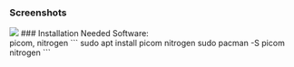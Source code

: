 ### Screenshots
<img src="https://raw.githubusercontent.com/TheWoozoo12/sucklessconfigs/main/art/ss.png">
### Installation
Needed Software:<br>
picom, nitrogen
``` 
sudo apt install picom nitrogen
sudo pacman -S picom nitrogen
```
